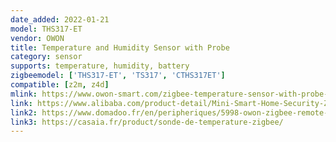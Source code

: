 ```yaml
---
date_added: 2022-01-21
model: THS317-ET
vendor: OWON
title: Temperature and Humidity Sensor with Probe
category: sensor
supports: temperature, humidity, battery
zigbeemodel: ['THS317-ET', 'TS317', 'CTHS317ET']
compatible: [z2m, z4d]
mlink: https://www.owon-smart.com/zigbee-temperature-sensor-with-probe-ths-317-et-product/
link: https://www.alibaba.com/product-detail/Mini-Smart-Home-Security-Zigbee-Temperature_1600183672978.html
link2: https://www.domadoo.fr/en/peripheriques/5998-owon-zigbee-remote-temperature-probe-on-cable.html
link3: https://casaia.fr/product/sonde-de-temperature-zigbee/
---
```

